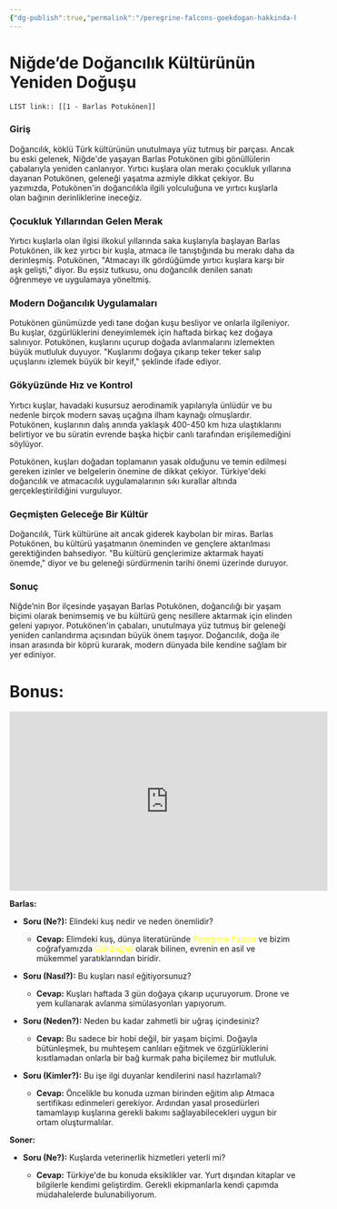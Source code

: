 ```yaml
---
{"dg-publish":true,"permalink":"/peregrine-falcons-goekdogan-hakkinda-hersey/tuerkiye-de-yasayan-goekdogan-yetistiricileri-ve-profesyonelleri/1-barlas-potukoenen/"}
---
```


# Niğde’de Doğancılık Kültürünün Yeniden Doğuşu

`LIST link:: [[1 - Barlas Potukönen]] `

### Giriş

Doğancılık, köklü Türk kültürünün unutulmaya yüz tutmuş bir parçası. Ancak bu eski gelenek, Niğde'de yaşayan Barlas Potukönen gibi gönüllülerin çabalarıyla yeniden canlanıyor. Yırtıcı kuşlara olan merakı çocukluk yıllarına dayanan Potukönen, geleneği yaşatma azmiyle dikkat çekiyor. Bu yazımızda, Potukönen'in doğancılıkla ilgili yolculuğuna ve yırtıcı kuşlarla olan bağının derinliklerine ineceğiz.

### Çocukluk Yıllarından Gelen Merak

Yırtıcı kuşlarla olan ilgisi ilkokul yıllarında saka kuşlarıyla başlayan Barlas Potukönen, ilk kez yırtıcı bir kuşla, atmaca ile tanıştığında bu merakı daha da derinleşmiş. Potukönen, "Atmacayı ilk gördüğümde yırtıcı kuşlara karşı bir aşk gelişti," diyor. Bu eşsiz tutkusu, onu doğancılık denilen sanatı öğrenmeye ve uygulamaya yöneltmiş.

### Modern Doğancılık Uygulamaları

Potukönen günümüzde yedi tane doğan kuşu besliyor ve onlarla ilgileniyor. Bu kuşlar, özgürlüklerini deneyimlemek için haftada birkaç kez doğaya salınıyor. Potukönen, kuşlarını uçurup doğada avlanmalarını izlemekten büyük mutluluk duyuyor. "Kuşlarımı doğaya çıkarıp teker teker salıp uçuşlarını izlemek büyük bir keyif," şeklinde ifade ediyor.

### Gökyüzünde Hız ve Kontrol

Yırtıcı kuşlar, havadaki kusursuz aerodinamik yapılarıyla ünlüdür ve bu nedenle birçok modern savaş uçağına ilham kaynağı olmuşlardır. Potukönen, kuşlarının dalış anında yaklaşık 400-450 km hıza ulaştıklarını belirtiyor ve bu süratin evrende başka hiçbir canlı tarafından erişilemediğini söylüyor.

Potukönen, kuşları doğadan toplamanın yasak olduğunu ve temin edilmesi gereken izinler ve belgelerin önemine de dikkat çekiyor. Türkiye'deki doğancılık ve atmacacılık uygulamalarının sıkı kurallar altında gerçekleştirildiğini vurguluyor.

### Geçmişten Geleceğe Bir Kültür

Doğancılık, Türk kültürüne ait ancak giderek kaybolan bir miras. Barlas Potukönen, bu kültürü yaşatmanın öneminden ve gençlere aktarılması gerektiğinden bahsediyor. "Bu kültürü gençlerimize aktarmak hayati önemde," diyor ve bu geleneği sürdürmenin tarihi önemi üzerinde duruyor.

### Sonuç

Niğde’nin Bor ilçesinde yaşayan Barlas Potukönen, doğancılığı bir yaşam biçimi olarak benimsemiş ve bu kültürü genç nesillere aktarmak için elinden geleni yapıyor. Potukönen'in çabaları, unutulmaya yüz tutmuş bir geleneği yeniden canlandırma açısından büyük önem taşıyor. Doğancılık, doğa ile insan arasında bir köprü kurarak, modern dünyada bile kendine sağlam bir yer ediniyor.


# Bonus:

<iframe width="560" height="315" src="https://www.youtube.com/embed/yy-THx7qHaY?si=TSyCLZ6gnJ56wXlC" title="YouTube video player" frameborder="0" allow="accelerometer; autoplay; clipboard-write; encrypted-media; gyroscope; picture-in-picture; web-share" referrerpolicy="strict-origin-when-cross-origin" allowfullscreen></iframe>

**Barlas:**

- **Soru (Ne?):** Elindeki kuş nedir ve neden önemlidir?
    
    - **Cevap:** Elimdeki kuş, dünya literatüründe <font color="#ffff00">Peregrine Falcon</font> ve bizim coğrafyamızda <font color="#ffff00">Gökdoğan</font> olarak bilinen, evrenin en asil ve mükemmel yaratıklarından biridir.
        
- **Soru (Nasıl?):** Bu kuşları nasıl eğitiyorsunuz?
    
    - **Cevap:** Kuşları haftada 3 gün doğaya çıkarıp uçuruyorum. Drone ve yem kullanarak avlanma simülasyonları yapıyorum.
        
- **Soru (Neden?):** Neden bu kadar zahmetli bir uğraş içindesiniz?
    
    - **Cevap:** Bu sadece bir hobi değil, bir yaşam biçimi. Doğayla bütünleşmek, bu muhteşem canlıları eğitmek ve özgürlüklerini kısıtlamadan onlarla bir bağ kurmak paha biçilemez bir mutluluk.
        
- **Soru (Kimler?):** Bu işe ilgi duyanlar kendilerini nasıl hazırlamalı?
    
    - **Cevap:** Öncelikle bu konuda uzman birinden eğitim alıp Atmaca sertifikası edinmeleri gerekiyor. Ardından yasal prosedürleri tamamlayıp kuşlarına gerekli bakımı sağlayabilecekleri uygun bir ortam oluşturmalılar.
        

**Soner:**

- **Soru (Ne?):** Kuşlarda veterinerlik hizmetleri yeterli mi?
    
    - **Cevap:** Türkiye'de bu konuda eksiklikler var. Yurt dışından kitaplar ve bilgilerle kendimi geliştirdim. Gerekli ekipmanlarla kendi çapımda müdahalelerde bulunabiliyorum.